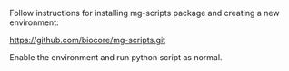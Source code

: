 Follow instructions for installing mg-scripts package and creating a new environment:

https://github.com/biocore/mg-scripts.git

Enable the environment and run python script as normal.
